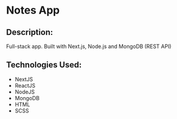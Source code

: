 # Notes App


## Description:

Full-stack app. Built with Next.js, Node.js and MongoDB (REST API)

## Technologies Used:

- NextJS
- ReactJS
- NodeJS
- MongoDB
- HTML
- SCSS





